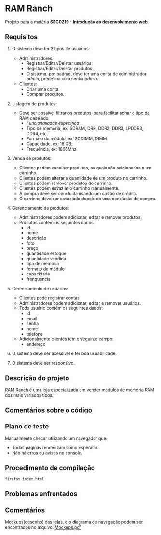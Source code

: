 # RAM Ranch
Projeto para a matéria **SSC0219 - Introdução ao desenvolvimento web**.

## Requisitos

1. O sistema deve ter 2 tipos de usuários:
	- Administradores:
		- Registrar/Editar/Deletar usuários.
		- Registrar/Editar/Deletar produtos.
		- O sistema, por padrão, deve ter uma conta de administrador *admin*, prédefina com senha *admin*.
	- Clientes:
		- Criar uma conta.
		- Comprar produtos.

2. Listagem de produtos: 
	- Deve ser possivel filtrar os produtos, para facilitar achar o tipo de RAM desejado:
		- *Funcionalidade específica*
		- Tipo de memória, ex: SDRAM, DRR, DDR2, DDR3, LPDDR3, DDR4, etc.
		- Formato do módulo, ex: SODIMM, DIMM.
		- Capacidade, ex: 16 GB;
		- Frequência, ex: 1866Mhz.

3. Venda de produtos:
	- Clientes podem escolher produtos, os quais são adicionados a um carrinho.
	- Clientes podem alterar a quantidade de um produto no carrinho.
	- Clientes podem remover produtos do carrinho.
	- Clientes podem esvaziar o carrinho manualmente.
	- A compra deve ser concluída usando um cartão de crédito.
	- O carrinho deve ser esvaziado depois de uma conclusão de compra.

4. Gerenciamento de produtos:
	- Administradores podem adicionar, editar e remover produtos.
	- Produtos contém os seguintes dados:
		- id
		- nome
		- descrição
		- foto
		- preço
		- quantidade estoque
		- quantidade vendida
		- tipo de memória
		- formato do módulo
		- capacidade
		- frenquencia

5. Gerenciamento de usuarios:
	- Clientes pode registrar contas.
	- Administradores podem adicionar, editar e remover usuários.
	- Todo usuário contém os seguintes dados:
		- id
		- email
		- senha
		- nome
		- telefone
	- Adicionalmente clientes tem o seguinte campo:
		- endereço 

6. O sistema deve ser acessivel e ter boa usuabilidade.
7. O sistema deve ser responsivo.

## Descrição do projeto

RAM Ranch é uma loja especializada em vender módulos de memória RAM dos mais variados tipos.


## Comentários sobre o código


## Plano de teste

Manualmente checar utilizando um navegador que:
- Todas páginas renderizam como esperado.
- Não há erros ou avisos no console.

## Procedimento de compilação

```
firefox index.html
```

## Problemas enfrentados

## Comentários

Mockups(desenho) das telas, e o diagrama de navegação podem ser encontrados no arquivo: [Mockups.pdf](Mockups.pdf)
